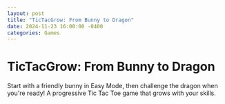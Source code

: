 ```yaml
---
layout: post
title: "TicTacGrow: From Bunny to Dragon"
date: 2024-11-23 16:00:00 -0400
categories: Games
---
```


# TicTacGrow: From Bunny to Dragon

Start with a friendly bunny in Easy Mode, then challenge the dragon when you're ready! A progressive Tic Tac Toe game that grows with your skills.

<div id="tictactoe-game-root"></div>

<script src="https://unpkg.com/react@18/umd/react.production.min.js"></script>
<script src="https://unpkg.com/react-dom@18/umd/react-dom.production.min.js"></script>
<script src="https://unpkg.com/@babel/standalone/babel.min.js"></script>

<style>
.game-container {
  display: flex;
  flex-direction: column;
  align-items: center;
  gap: 1rem;
  padding: 1rem;
  font-family: system-ui, -apple-system, sans-serif;
}

.mode-buttons {
  display: flex;
  gap: 0.5rem;
  margin-bottom: 1rem;
}

.mode-button {
  padding: 0.5rem 1rem;
  border-radius: 9999px;
  border: none;
  cursor: pointer;
  font-weight: bold;
  transition: all 0.3s;
}

.mode-button.easy {
  background-color: #FED7E2;
  color: #702459;
}

.mode-button.easy.active {
  background-color: #D53F8C;
  color: white;
}

.mode-button.ultimate {
  background-color: #FED7D7;
  color: #742A2A;
}

.mode-button.ultimate.active {
  background-color: #E53E3E;
  color: white;
}

.game-board {
  display: grid;
  grid-template-columns: repeat(3, 1fr);
  gap: 0.5rem;
  background-color: #E2E8F0;
  padding: 1rem;
  border-radius: 1rem;
  box-shadow: 0 4px 6px -1px rgba(0, 0, 0, 0.1);
}

.game-cell {
  width: 5rem;
  height: 5rem;
  border: 4px solid #CBD5E0;
  border-radius: 0.75rem;
  display: flex;
  align-items: center;
  justify-content: center;
  font-size: 2rem;
  background-color: white;
  cursor: pointer;
  transition: all 0.3s;
}

.game-cell:hover:not(:disabled) {
  transform: scale(1.05);
}

.message {
  margin: 1rem 0;
  padding: 0.5rem 1rem;
  border-radius: 9999px;
  background-color: white;
  box-shadow: 0 1px 3px 0 rgba(0, 0, 0, 0.1);
  font-weight: bold;
}

.stats {
  display: flex;
  gap: 1rem;
}

.stat-item {
  padding: 0.5rem 1rem;
  border-radius: 9999px;
  background-color: white;
  box-shadow: 0 1px 3px 0 rgba(0, 0, 0, 0.1);
}

.challenge-modal {
  position: fixed;
  inset: 0;
  background-color: rgba(0, 0, 0, 0.5);
  display: flex;
  align-items: center;
  justify-content: center;
  z-index: 50;
}

.modal-content {
  background-color: white;
  padding: 1.5rem;
  border-radius: 1rem;
  max-width: 24rem;
  text-align: center;
}

.modal-buttons {
  display: flex;
  gap: 1rem;
  justify-content: center;
  margin-top: 1rem;
}

.hint-button {
  padding: 0.5rem 1rem;
  border-radius: 9999px;
  border: none;
  cursor: pointer;
  background-color: #48BB78;
  color: white;
  font-weight: bold;
  transition: all 0.3s;
}

.hint-button:hover {
  transform: scale(1.05);
  background-color: #38A169;
}
</style>

<script type="text/babel">
// {% raw %}
const TicTacToe = () => {
  const [board, setBoard] = React.useState(Array(9).fill(null));
  const [isHumanTurn, setIsHumanTurn] = React.useState(true);
  const [gameOver, setGameOver] = React.useState(false);
  const [stats, setStats] = React.useState({ easy: { wins: 0, streak: 0 }, ultimate: { wins: 0, streak: 0 }});
  const [message, setMessage] = React.useState("Let's start with Easy Mode! 🌟");
  const [showHint, setShowHint] = React.useState(false);
  const [currentHint, setCurrentHint] = React.useState(null);
  const [gameMode, setGameMode] = React.useState('easy');
  const [showChallengePrompt, setShowChallengePrompt] = React.useState(false);

  const CHALLENGE_THRESHOLD = 3;
  const PLAYERS = {
    easy: { human: '🌟', ai: '🐰' },
    ultimate: { human: '⚔️', ai: '🐉' }
  };

  const calculateWinner = (squares) => {
    const lines = [
      [0, 1, 2], [3, 4, 5], [6, 7, 8],
      [0, 3, 6], [1, 4, 7], [2, 5, 8],
      [0, 4, 8], [2, 4, 6]
    ];
    
    for (const [a, b, c] of lines) {
      if (squares[a] && squares[a] === squares[b] && squares[a] === squares[c]) {
        return { winner: squares[a], line: [a, b, c] };
      }
    }
    return { winner: null, line: null };
  };

  const findWinningMove = (board, player) => {
    for (let i = 0; i < 9; i++) {
      if (!board[i]) {
        const testBoard = [...board];
        testBoard[i] = player;
        if (calculateWinner(testBoard).winner === player) {
          return i;
        }
      }
    }
    return null;
  };

  const findAIMove = () => {
    if (gameMode === 'easy') {
      // Easy mode: 70% random moves
      if (Math.random() < 0.7) {
        const emptySpots = board
          .map((cell, index) => cell === null ? index : null)
          .filter(cell => cell !== null);
        
        if (emptySpots.length > 0) {
          return emptySpots[Math.floor(Math.random() * emptySpots.length)];
        }
      }
      
      // Block only 50% of the time in easy mode
      const blockingMove = findWinningMove(board, PLAYERS.easy.human);
      if (blockingMove !== null && Math.random() < 0.5) {
        return blockingMove;
      }
    } else {
      // Ultimate mode: Try to win first
      const winningMove = findWinningMove(board, PLAYERS.ultimate.ai);
      if (winningMove !== null) return winningMove;

      // Then block
      const blockingMove = findWinningMove(board, PLAYERS.ultimate.human);
      if (blockingMove !== null) return blockingMove;

      // Take center if available
      if (board[4] === null) return 4;

      // Take corners
      const corners = [0, 2, 6, 8];
      const emptyCorners = corners.filter(i => board[i] === null);
      if (emptyCorners.length > 0) {
        return emptyCorners[Math.floor(Math.random() * emptyCorners.length)];
      }
    }

    // Default to any available move
    const emptySpots = board
      .map((cell, index) => cell === null ? index : null)
      .filter(cell => cell !== null);
    return emptySpots.length > 0 ? emptySpots[Math.floor(Math.random() * emptySpots.length)] : null;
  };

  const getHint = () => {
    if (gameMode === 'ultimate') return null;

    const winningMove = findWinningMove(board, PLAYERS.easy.human);
    if (winningMove !== null) {
      return { index: winningMove, message: "Win the game here! 🎯" };
    }

    if (board[4] === null) {
      return { index: 4, message: "The center is a great move! ⭐" };
    }

    const corners = [0, 2, 6, 8].filter(i => board[i] === null);
    if (corners.length > 0) {
      return { 
        index: corners[Math.floor(Math.random() * corners.length)],
        message: "Corner squares are strong moves! 📐" 
      };
    }

    const emptySpots = board
      .map((cell, index) => cell === null ? index : null)
      .filter(cell => cell !== null);
    
    if (emptySpots.length > 0) {
      return { 
        index: emptySpots[0],
        message: "Try this spot! ✨" 
      };
    }

    return null;
  };

  React.useEffect(() => {
    if (!isHumanTurn && !gameOver) {
      const timer = setTimeout(() => {
        const aiMove = findAIMove();
        if (aiMove !== null) {
          const newBoard = [...board];
          newBoard[aiMove] = PLAYERS[gameMode].ai;
          setBoard(newBoard);
          setIsHumanTurn(true);
          
          const { winner } = calculateWinner(newBoard);
          if (winner || newBoard.every(cell => cell !== null)) {
            setGameOver(true);
            const newStats = {
              ...stats,
              [gameMode]: {
                wins: winner === PLAYERS[gameMode].human ? stats[gameMode].wins + 1 : stats[gameMode].wins,
                streak: winner === PLAYERS[gameMode].human ? stats[gameMode].streak + 1 : 0
              }
            };
            setStats(newStats);

            if (winner === PLAYERS[gameMode].human) {
              setMessage("🎉 Amazing victory! You're getting better!");
              if (newStats.easy.streak >= CHALLENGE_THRESHOLD && !showChallengePrompt && gameMode === 'easy') {
                setShowChallengePrompt(true);
              }
            } else if (winner === PLAYERS[gameMode].ai) {
              setMessage(gameMode === 'easy' ? 
                "Good try! Want to play again? 🎮" : 
                "The dragon prevails! Try again? 🐉");
            } else {
              setMessage("It's a tie! Well played! 🤝");
            }
          }
        }
      }, gameMode === 'easy' ? 1000 : 300);
      return () => clearTimeout(timer);
    }
  }, [isHumanTurn, gameOver, board]);

  const handleClick = (i) => {
    if (!isHumanTurn || board[i] || gameOver) return;

    const newBoard = [...board];
    newBoard[i] = PLAYERS[gameMode].human;
    setBoard(newBoard);
    setIsHumanTurn(false);
    setShowHint(false);

    const { winner } = calculateWinner(newBoard);
    if (winner || newBoard.every(cell => cell !== null)) {
      setGameOver(true);
      if (winner === PLAYERS[gameMode].human) {
        const newStats = {
          ...stats,
          [gameMode]: {
            wins: stats[gameMode].wins + 1,
            streak: stats[gameMode].streak + 1
          }
        };
        setStats(newStats);
        if (newStats.easy.streak >= CHALLENGE_THRESHOLD && !showChallengePrompt && gameMode === 'easy') {
          setShowChallengePrompt(true);
        }
      }
    } else {
      setMessage(gameMode === 'easy' ? 
        "Bunny is thinking... 🐰" : 
        "Dragon is planning... 🐉");
    }
  };

  const handleModeSwitch = (mode) => {
    setGameMode(mode);
    setShowChallengePrompt(false);
    resetGame();
    setMessage(mode === 'easy' ? 
      "Welcome to Easy Mode! Have fun! 🌟" : 
      "Welcome to Ultimate Mode! Face the dragon! 🐉");
  };

  const resetGame = () => {
    setBoard(Array(9).fill(null));
    setIsHumanTurn(true);
    setGameOver(false);
    setShowHint(false);
    setCurrentHint(null);
  };

  const renderBoard = () => (
    <div className="game-board">
      {board.map((cell, i) => {
        const { line } = calculateWinner(board);
        const isWinningCell = line?.includes(i);
        const isHintCell = showHint && currentHint?.index === i;
        
        return (
          <button
            key={i}
            className="game-cell"
            style={{
              backgroundColor: isWinningCell ? 
                (gameMode === 'easy' ? '#FEF3C7' : '#FEE2E2') : 
                isHintCell ? '#D1FAE5' : 'white',
              borderColor: gameMode === 'easy' ? '#FBD38D' : '#FCA5A5'
            }}
            onClick={() => handleClick(i)}
            disabled={gameOver || !!cell}
          >
            {cell}
          </button>
        );
      })}
    </div>
  );

return (
    <div className="game-container">
      {showChallengePrompt && (
        <div className="challenge-modal">
          <div className="modal-content">
            <h2 className="text-xl font-bold text-red-600 mb-4">🏆 Amazing Progress!</h2>
            <p className="mb-4">
              Wow! You've won {stats.easy.streak} games in a row! 
              You're getting really good at this! Ready for a bigger challenge?
            </p>
            <div className="modal-buttons">
              <button
                className="mode-button ultimate"
                onClick={() => handleModeSwitch('ultimate')}
              >
                Accept Challenge 🐉
              </button>
              <button
                className="mode-button easy"
                onClick={() => setShowChallengePrompt(false)}
              >
                Stay in Easy Mode
              </button>
            </div>
          </div>
        </div>
      )}

      <div className="mode-buttons">
        <button
          className={`mode-button easy ${gameMode === 'easy' ? 'active' : ''}`}
          onClick={() => handleModeSwitch('easy')}
        >
          Easy Mode 🌟
        </button>
        <button
          className={`mode-button ultimate ${gameMode === 'ultimate' ? 'active' : ''}`}
          onClick={() => handleModeSwitch('ultimate')}
        >
          Ultimate Mode 🐉
        </button>
      </div>

      <div className="stats">
        <div className="stat-item">
          Wins: {stats[gameMode].wins} 🏆
        </div>
        {stats[gameMode].streak > 1 && (
          <div className="stat-item">
            Streak: {stats[gameMode].streak} 🔥
          </div>
        )}
      </div>

      <div className="message">
        {message}
      </div>

      <div className="game-board">
        {board.map((cell, i) => {
          const { line } = calculateWinner(board);
          const isWinningCell = line?.includes(i);
          const isHintCell = showHint && currentHint?.index === i;
          
          return (
            <button
              key={i}
              className="game-cell"
              style={{
                backgroundColor: isWinningCell ? 
                  (gameMode === 'easy' ? '#FEF3C7' : '#FEE2E2') : 
                  isHintCell ? '#D1FAE5' : 'white',
                borderColor: gameMode === 'easy' ? '#FBD38D' : '#FCA5A5'
              }}
              onClick={() => handleClick(i)}
              disabled={gameOver || !!cell}
            >
              {cell}
            </button>
          );
        })}
      </div>

      <div className="game-controls">
        <button
          className="mode-button"
          style={{
            backgroundColor: gameMode === 'easy' ? '#D53F8C' : '#E53E3E',
            color: 'white'
          }}
          onClick={resetGame}
        >
          New Game 🎮
        </button>
        
        {gameMode === 'easy' && !gameOver && (
          <button
            className="hint-button"
            onClick={() => {
              setShowHint(!showHint);
              setCurrentHint(getHint());
            }}
          >
            {showHint ? 'Hide Hint' : 'Show Hint'} 💡
          </button>
        )}
      </div>

      <div className="game-info">
        <p>You ({PLAYERS[gameMode].human}) vs {gameMode === 'easy' ? 'Friendly' : 'Ultimate'} AI ({PLAYERS[gameMode].ai})</p>
      </div>
    </div>
  );
};

// Render the game
ReactDOM.render(
  <TicTacToe />,
  document.getElementById('tictactoe-game-root')
);
// {% endraw %}
</script>
            
